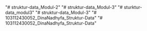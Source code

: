 "# struktur-data_Modul-2" 
"# struktur-data_Modul-3" 
"# sturktur-data_modul3" 
"# struktur-data_Modul-3" 
"# 103112430052_DinaNadhyfa_Struktur-Data" 
"# 103112430052_DinaNadhyfa_Struktur-Data" 
